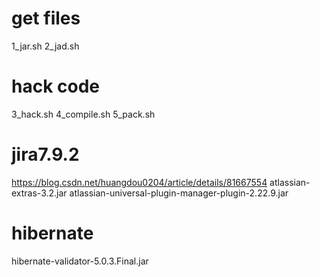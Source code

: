 # get files
1_jar.sh
2_jad.sh

# hack code
3_hack.sh
4_compile.sh
5_pack.sh

# jira7.9.2
https://blog.csdn.net/huangdou0204/article/details/81667554
atlassian-extras-3.2.jar
atlassian-universal-plugin-manager-plugin-2.22.9.jar

# hibernate
hibernate-validator-5.0.3.Final.jar
